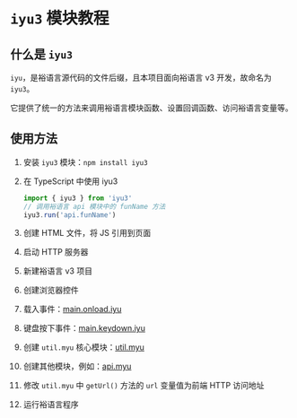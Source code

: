 # `iyu3` 模块教程

## 什么是 `iyu3`

`iyu`，是裕语言源代码的文件后缀，且本项目面向裕语言 v3 开发，故命名为 `iyu3`。

它提供了统一的方法来调用裕语言模块函数、设置回调函数、访问裕语言变量等。

## 使用方法

1. 安装 `iyu3` 模块：`npm install iyu3`
2. 在 TypeScript 中使用 iyu3

    ```ts
    import { iyu3 } from 'iyu3'
    // 调用裕语言 api 模块中的 funName 方法
    iyu3.run('api.funName')
    ```
4. 创建 HTML 文件，将 JS 引用到页面
5. 启动 HTTP 服务器
6. 新建裕语言 v3 项目
7. 创建浏览器控件
8. 载入事件：[main.onload.iyu](myu/main.onload.iyu)
9. 键盘按下事件：[main.keydown.iyu](myu/main.keydown.iyu)
10. 创建 `util.myu` 核心模块：[util.myu](myu/util.myu)
11. 创建其他模块，例如：[api.myu](myu/api.myu)
12. 修改 `util.myu` 中 `getUrl()` 方法的 `url` 变量值为前端 HTTP 访问地址
13. 运行裕语言程序